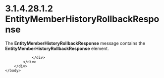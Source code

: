 <html dir="LTR" xmlns:mshelp="http://msdn.microsoft.com/mshelp" xmlns:ddue="http://ddue.schemas.microsoft.com/authoring/2003/5" xmlns:xlink="http://www.w3.org/1999/xlink" xmlns:tool="http://www.microsoft.com/tooltip">
    <head>
        <meta http-equiv="Content-Type" content="text/html; CHARSET=utf-8"></meta>
        <meta name="save" content="history"></meta>
        <title>3.1.4.28.1.2 EntityMemberHistoryRollbackResponse</title>
        <xml>
            <mshelp:toctitle title="3.1.4.28.1.2 EntityMemberHistoryRollbackResponse"></mshelp:toctitle>
            <mshelp:rltitle title="[MS-SSMDSWS-15]: EntityMemberHistoryRollbackResponse"></mshelp:rltitle>
            <mshelp:keyword index="A" term="359fdaac-db13-4f06-ba19-e8957719a694"></mshelp:keyword>
            <mshelp:attr name="DCSext.ContentType" value="open specification"></mshelp:attr>
            <mshelp:attr name="AssetID" value="359fdaac-db13-4f06-ba19-e8957719a694"></mshelp:attr>
            <mshelp:attr name="TopicType" value="kbRef"></mshelp:attr>
            <mshelp:attr name="DCSext.Title" value="[MS-SSMDSWS-15]: EntityMemberHistoryRollbackResponse" />
        </xml>
    </head>
    <body>
        <div id="header">
            <h1 class="heading">3.1.4.28.1.2 EntityMemberHistoryRollbackResponse</h1>
        </div>
        <div id="mainSection">
            <div id="mainBody">
                <div id="allHistory" class="saveHistory"></div>
                <div id="sectionSection0" class="section" name="collapseableSection">
                    

<p>The <b>EntityMemberHistoryRollbackResponse</b> message
contains the <b>EntityMemberHistoryRollbackResponse</b> element.</p>


                </div>
            </div>
        </div>
    </body>
</html>
